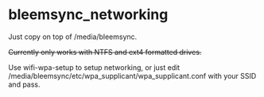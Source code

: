 # bleemsync_networking

Just copy on top of /media/bleemsync.

<strike>Currently only works with NTFS and ext4 formatted drives.</strike>

Use wifi-wpa-setup to setup networking, or just edit /media/bleemsync/etc/wpa_supplicant/wpa_supplicant.conf with your SSID and pass.
